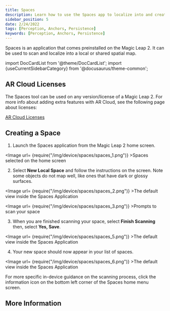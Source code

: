 ```yaml
---
title: Spaces
description: Learn how to use the Spaces app to localize into and create spatial maps.
sidebar_position: 5
date: 2/24/2022
tags: [Perception, Anchors, Persistence]
keywords: [Perception, Anchors, Persistence]
---
```


Spaces is an application that comes preinstalled on the Magic Leap 2. It can be used to scan and localize into a local or shared spatial map.

import DocCardList from '@theme/DocCardList';
import {useCurrentSidebarCategory} from '@docusaurus/theme-common';

## AR Cloud Licenses

The Spaces tool can be used on any version/license of a Magic Leap 2. For more info about adding extra features with AR Cloud, see the following page about licenses:

[AR Cloud Licenses](/versioned_docs/version-14-Jun-2023/guides/arcloud/arcloud-licenses)

## Creating a Space

1. Launch the Spaces application from the Magic Leap 2 home screen.

<Image url= {require("/img/device/spaces/spaces_1.png")} >Spaces selected on the home screen</Image>

2. Select **New Local Space** and follow the instructions on the screen. Note some objects do not map well, like ones that have dark or glossy surfaces.

<Image url= {require("/img/device/spaces/spaces_2.png")} >The default view inside the Spaces Application</Image>

<Image url= {require("/img/device/spaces/spaces_3.png")} >Prompts to scan your space</Image>

3. When you are finished scanning your space, select **Finish Scanning** then, select **Yes, Save**.

<Image url= {require("/img/device/spaces/spaces_5.png")} >The default view inside the Spaces Application</Image>

4. Your new space should now appear in your list of spaces.

<Image url= {require("/img/device/spaces/spaces_6.png")} >The default view inside the Spaces Application</Image>

For more specific in-device guidance on the scanning process, click the information icon on the bottom left corner of the Spaces home menu screen.

## More Information

<DocCardList items={useCurrentSidebarCategory().items}/>

